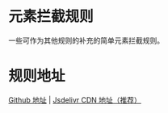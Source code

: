 # 元素拦截规则
一些可作为其他规则的补充的简单元素拦截规则。

# 规则地址
[Github 地址](https://raw.githubusercontent.com/HoleHolo/Rules/master/rules.txt) | [Jsdelivr CDN 地址（推荐）](https://cdn.jsdelivr.net/gh/holeholo/rules/rules.txt)
